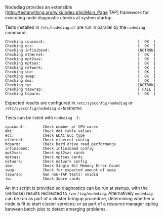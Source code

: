 Nodediag provides an extensible
[http://testanything.org/wiki/index.php/Main_Page TAP]
framework for executing node diagnostic checks at system startup.

Tests installed in `/etc/nodediag.d/` are run in parallel by the `nodediag`
command:
```
Checking cpucount:                                          [  OK  ]
Checking ecc:                                               [  OK  ]
Checking infiniband:                                        [NOTRUN]
Checking ethernet:                                          [  OK  ]
Checking mpt2sas:                                           [  OK  ]
Checking mptsas:                                            [  OK  ]
Checking network:                                           [  OK  ]
Checking sbe:                                               [  OK  ]
Checking swap:                                              [  OK  ]
Checking dmi:                                               [  OK  ]
Checking tw:                                                [NOTRUN]
Checking tapwrap:                                           [ FAIL ]
Checking hdparm:                                            [  OK  ]
```

Expected results are configured in `/etc/sysconfig/nodediag`
or `/etc/sysconfig/nodediag.d/`_testname_.

Tests can be listed with `nodediag -l`:
```
cpucount:        Check number of CPU cores
dmi:             Check dmi table values
ecc:             Check EDAC ECC type
ethernet:        Check ethernet config
hdparm:          Check hard drive read performance
infiniband:      Check infiniband config
mpt2sas:         Check mpt2sas cards
mptsas:          Check mptsas cards
network:         Check network config
sbe:             Check Single Bit Memory Error Count
swap:            Check for expected amount of swap
tapwrap:         Run non-TAP tests: nvidia 
tw:              Check 3ware cards
```

An init script is provided so diagnostics can be run at startup, with
the (verbose) results redirected to `/var/log/nodediag`.
Alternatively `nodediag` can be run as part of a cluster bringup
procedure, determining whether a node is fit to start cluster services;
or as part of a resource manager epilog between batch jobs to detect
emerging problems.
